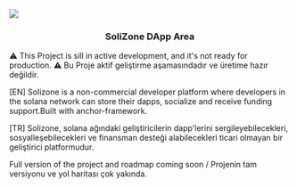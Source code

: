 <img src="https://solanapay.com/_next/image?url=%2F_next%2Fstatic%2Fmedia%2Fsolanapay-logo.e34e7b7f.svg&w=256&q=75" />
<h3 align="center">SoliZone DApp Area</h3> 

⚠️ This Project is sill in active development, and it's not ready for production.
⚠️ Bu Proje aktif geliştirme aşamasındadır ve üretime hazır değildir.

[EN] 
Solizone is a non-commercial developer platform where developers in the solana network can store their dapps, socialize and receive funding support.Built with anchor-framework.

[TR]
Solizone, solana ağındaki geliştiricilerin dapp'lerini sergileyebilecekleri, sosyalleşebilecekleri ve finansman desteği alabilecekleri ticari olmayan bir geliştirici platformudur.

Full version of the project and roadmap coming soon / Projenin tam versiyonu ve yol haritası çok yakında.
